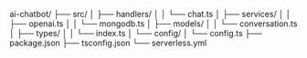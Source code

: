 ai-chatbot/
├── src/
│   ├── handlers/
│   │   └── chat.ts
│   ├── services/
│   │   ├── openai.ts
│   │   └── mongodb.ts
│   ├── models/
│   │   └── conversation.ts
│   ├── types/
│   │   └── index.ts
│   └── config/
│       └── config.ts
├── package.json
├── tsconfig.json
└── serverless.yml